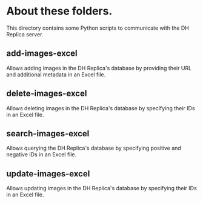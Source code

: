 # About these folders.

This directory contains some Python scripts to communicate with the DH Replica server.

## add-images-excel
Allows adding images in the DH Replica's database by providing their URL and additional metadata in an Excel file.

## delete-images-excel
Allows deleting images in the DH Replica's database by specifying their IDs in an Excel file.

## search-images-excel
Allows querying the DH Replica's database by specifying positive and negative IDs in an Excel file.

## update-images-excel
Allows updating images in the DH Replica's database by specifying their IDs in an Excel file.
